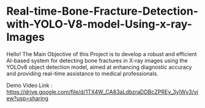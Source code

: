 # Real-time-Bone-Fracture-Detection-with-YOLO-V8-model-Using-x-ray-Images
Hello! The Main Objective of this Project is to develop a robust and efficient AI-based system for detecting bone fractures in X-ray images using the YOLOv8 object detection model, aimed at enhancing diagnostic accuracy and providing real-time assistance to medical professionals.

Demo Video Link :  https://drive.google.com/file/d/1TX4W_CA83aLdbzraDDBcZPREy_3ylWv3/view?usp=sharing
